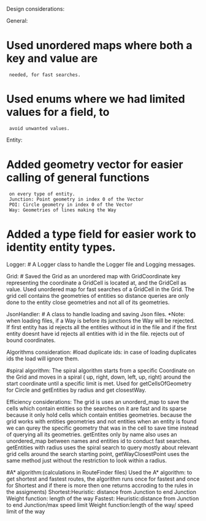 Design considerations:

General:
   # Used unordered maps where both a key and value are 
     needed, for fast searches.
   # Used enums where we had limited values for a field, to
     avoid unwanted values.

Entity:
   # Added geometry vector for easier calling of general functions 
     on every type of entity.
     Junction: Point geometry in index 0 of the Vector
     POI: Circle geometry in index 0 of the Vector
     Way: Geometries of lines making the Way
   # Added a type field for easier work to identity entity types.

Logger:
     # A Logger class to handle the Logger file and Logging 
       messages.

Grid: 
     # Saved the Grid as an unordered map with GridCoordinate 
        key representing the coordinate a GridCell is located
        at, and the GridCell as value. Used unordered map for
        fast searches of a GridCell in the Grid.
        The grid cell contains the geometries of entities 
        so distance queries are only done to the entity
        close geometries and not all of its geometries.

JsonHandler:
     # A class to handle loading and saving Json files.
*Note: when loading files, if a Way is before its junctions the 
            Way will be rejected.
       If first entity has id rejects all the entities without id
       in the file and if the first entity doesnt have id rejects
       all entities with id in the file.
       rejects out of bound coordinates.

Algorithms consideration:
#load duplicate ids:
in case of loading duplicates ids the load will ignore them.

#spiral algorithm:
The spiral algorithm starts from a specific Coordinate on 
the Grid and moves in a spiral ( up, right, down, left, up, right)
around the start coordinate until a specific limit is met.
Used for getCellsOfGeometry for Circle and getEntities by radius and get closestWay.


Efficiency considerations:
The grid is uses an unorderd_map to save the cells which contain entities so the searches on it are fast
and its sparse because it only hold cells which contain entities geometries.
because the grid works with entities geometries and not entities when an entity is found we can qurey the specific
geometry that was in the cell to save time instead of querying all its geometries.
getEntites only by name also uses an unordered_map between names and entities id to conduct fast searches.
getEntities with radius uses the spiral search to query mostly about relevant grid cells around the search
starting point, getWayClosestPoint uses the same method just without the restriction to look within a radius.

#A* algorithm:(calculations in RouteFinder files)
  Used the A* algorithm: to get shortest and fastest routes, 
  the algorithm runs once for fastest and once for Shortest and
  if there is more then one returns accroding to the rules in the assigments)
Shortest:Heuristic: distance from Junction to end Junction
                 Weight function: length of the way
Fastest: Heuristic:distance from Junction to end Junction/max speed limit
               Weight function:length of the way/ speed limit of the way





